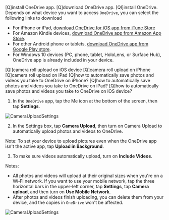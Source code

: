 [Q]install OneDrive app.
[Q]download OneDrive app.
[QI]install OneDrive.
Depends on what device you want to access `OneDrive`, you can select the following links to download
- For iPhone or iPad, [download OneDrive for iOS app from iTune Store](https://itunes.apple.com/us/app/skydrive/id477537958?ls=1&mt=8 "OneDrive for iOS")
- For Amazon Kindle devices, [download OneDrive app from Amazon App Store](https://www.amazon.com/dp/B00IEG0JOY/ "OneDrive Android app").
- For other Android phone or tablets, [download OneDrive app from Google Play store](https://play.google.com/store/apps/details?id=com.microsoft.skydrive&hl=en-us "OneDrive Android app").
- For Windows 10 devices (PC, phone, tablet, HoloLens, or Surface Hub), OneDrive app is already included in your device.

[QI]camera roll upload on iOS device
[Q]camera roll upload on iPhone
[Q]camera roll upload on iPad
[Q]how to automatically save photos and videos you take to OneDrive on iPhone?
[Q]how to automatically save photos and videos you take to OneDrive on iPad?
[Q]how to automatically save photos and videos you take to OneDrive on iOS device?

1. In the `OneDrive` app, tap the Me icon  at the bottom of the screen, then tap **Settings**.

![CameraUploadSettings](http://onedrivebot-xw.azurewebsites.net/knowledgeContent/images/iOS_CameraUploadSettings1.png)

2. In the Settings box, tap **Camera Upload**, then turn on Camera Upload to automatically upload photos and videos to OneDrive.

Note: To set your device to upload pictures even when the OneDrive app isn't the active app, tap **Upload in Background**.

3. To make sure videos automatically upload, turn on **Include Videos**.

Notes: 
- All photos and videos will upload at their original sizes when you're on a Wi‑Fi network. If you want to use your mobile network, tap the three horizontal bars in the upper-left corner, tap **Settings**, tap **Camera upload**, and then turn on **Use Mobile Network**.
- After photos and videos finish uploading, you can delete them from your device, and the copies in `OneDrive` won't be affected.

![CameraUploadSettings](http://onedrivebot-xw.azurewebsites.net/knowledgeContent/images/iOS_CameraUploadSettings3.png)